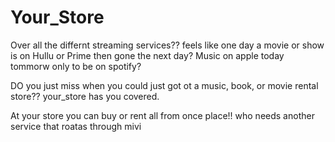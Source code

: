 # Your_Store
Over all the differnt streaming services??
feels like one day a movie or show is on Hullu or Prime then gone the next day?
Music on apple today tommorw only to be on spotify?

DO you just miss when you could just got ot a music, book, or movie rental store?? your_store has you covered. 

At your store you can buy or rent all from once place!! who needs another service that roatas through mivi